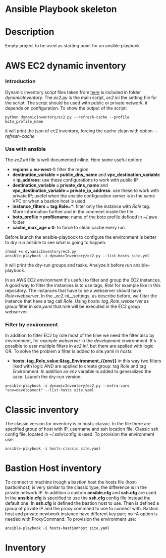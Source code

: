 Ansible Playbook skeleton
=========================

# Description
Empty project to be used as starting point for an ansible playbook

# AWS EC2 dynamic inventory

### Introduction
Dynamic inventory script files taken from [here](https://github.com/ansible/ansible/tree/devel/contrib/inventory)
is included in folder _dynamicInventory_. The _ec2.py_ is the main script, _ec2.ini_ the setting file for the script.
The script should be used with public or private network, it depends on configuration.
To show the output of the script:
```
python dynamicInventory/ec2.py --refresh-cache --profile boto_profile_name
```
it will print the json of ec2 inventory, forcing the cache clean with option _--refresh-cache_

### Use with ansible
The _ec2.ini_ file is well documented inline. Here some useful option:
* __regions = eu-west-1__: filter the region
* __destination_variable = public_dns_name__ and __vpc_destination_variable = ip_address__: use these configurations to work with public IP
* __destination_variable = private_dns_name__ and __vpc_destination_variable = private_ip_address__: use these to work with private IP; usefel when the ansible configuration server is in the same VPC or when a bastion host is used.
* __instance_filters = tag:Role=*__: filter only the instance with _Role_ tag. More information further and in the comment inside the file.
* __boto_profile = profilename__: name of the boto profile defined in ~/.aws folder
* __cache_max_age = 0__: to force to clean cache every run.

Before launch the ansible-playbook to configure the environment is better to dry run ansible to see what is going to happen:
```
chmod +x dynamicInventory/ec2.py
ansible-playbook -i dynamicInventory/ec2.py --list-hosts site.yml
```
it will print the dry-run groups and tasks. Analyze it before run ansible-playbook.

In an AWS EC2 environment it's useful to filter and group the EC2 instances.
A good way to filter the instances is to use tags, _Role_ for example like in this repository.
The instances that have to be a webserver should have _Role=webserver_. In the _ec2.ini__settings, as describe before, we filter the instance that have a tag call _Role_.
Using _hosts: tag_Role_webserver_ as group filter in _site.yaml_ that role will be executed in the EC2 group webserver.

### Filter by environment
In addition to filter EC2 by role most of the time we need the filter also by environment, for example _webserver_ in the _development_ environment. It's possible to user multiple filters in _ec2.ini_, but there are applied with logic OR.
To solve the problem a filter is added to site.yaml in _hosts_:
* __hosts: tag_Role_value:&tag_Environment\_{{env}}__
in this way two filters liked with logic AND are applied to create group: tag Role and tag Environment. In addition an _env_ variable is added to generalized the case.
Launch the dry-run version:
```
ansible-playbook -i dynamicInventory/ec2.py --extra-vars "env=development" --list-hosts site.yaml
```

# Classic inventory
The classic version for inventory is in hosts-classic. In the file there are specified group of host
with IP, username and ssh location file. Classic ssh config file, located in ~/.ssh/config is used.
To provision the environment use:
```
ansible-playbook -i hosts-classic site.yaml
```

# Bastion Host inventory
To connect to machine trough a bastion host the hosts file (host-bastionhost) is very similar to the classic type, the difference is in the private network IP. In addition a custom __ansible.cfg__ and __ssh.cfg__ are used.
In the __ansible.cfg__ is specified to use the __ssh.cfg__ config file instead the default one. In __ssh.cfg__ is defined the bastion host to use. Then is defined a group of private IP and the proxy command to use to connect with. Bastion host and private newtwork instance have different key pair; no -A option is needed with ProxyCommand.
To provision the environment use:
```
ansible-playbook -i hosts-bastionhost site.yaml
```

# Inventory
